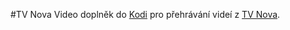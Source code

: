 #TV Nova
Video doplněk do [Kodi](http://www.kodi.tv/) pro přehrávání videí z [TV Nova](https://tv.nova.cz/).
